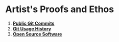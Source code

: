 # Artist's Proofs and Ethos

1. [**Public Git Commits**](public-git-commits.md)&#x20;
2. [**Git Usage History**](git-usage-history.md)&#x20;
3. [**Open Source Software**](open-source-software.md)&#x20;

